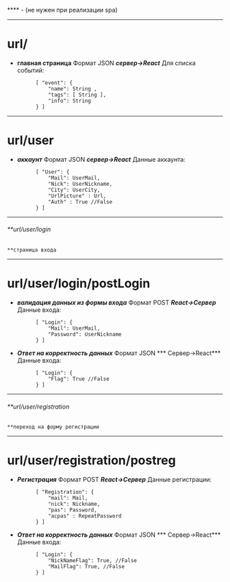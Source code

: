 **** - (не нужен при реализации spa)

--------
# url/
- **главная страница**
Формат JSON ***сервер->React***
 Для списка событий:
 
			[ "event": {
				"name": String ,
				"tags": [ String ],
				"info": String
			} ]


----------
# url/user 
- ***аккаунт***
 Формат JSON ***сервер->React***
 Данные аккаунта:


			[ "User": {
				"Mail": UserMail,
				"Nick": UserNickname,
				"City": UserCity,
				"UrlPicture" : Url,
				"Auth" : True //False
			} ]


---
###### **url/user/login 
	**страница входа
---
# url/user/login/postLogin
- ***валидация данных из формы входа***
 Формат POST ***React->Сервер***
 Данные входа:
 

			[ "Login": {
				"Mail": UserMail,
				"Password": UserNickname
			} ]
			
 
- ***Ответ на корректность данных***
 Формат JSON *** Сервер->React***
 Данные входа:
 

			[ "Login": {
				"Flag": True //False
			} ]

---
###### **url/user/registration 
	**переход на форму регистрации
---

# url/user/registration/postreg 
- ***Регистрация***
 Формат POST ***React->Сервер***
 Данные регистрации:


			[ "Registration": {
				"mail": Mail,
				"nick": Nickname,
				"pas": Password,
				"acpas" : RepeatPassword
			} ]

- ***Ответ на корректность данных***
 Формат JSON *** Сервер->React***
 Данные входа:
 

			[ "Login": {
				"NickNameFlag": True, //False
				"MailFlag": True, //False
			} ]

